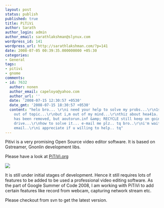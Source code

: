 ```yaml
---
layout: post
status: publish
published: true
title: PiTiVi
author: Sarath
author_login: admin
author_email: sarathlakshman@slynux.com
wordpress_id: 141
wordpress_url: http://sarathlakshman.com/?p=141
date: 2008-07-05 00:39:35.000000000 +05:30
categories:
- General
tags:
- pitivi
- gnome
comments:
- id: 7632
  author: nonen
  author_email: capeloyo@yahoo.com
  author_url: ''
  date: '2008-07-15 12:30:57 +0530'
  date_gmt: '2008-07-15 18:30:57 +0530'
  content: "helo bro... \r\ni need your help to solve my probs...\r\n1stly sorry cz
    out of topic...\r\nbut i,m out of my mind...\r\nthiz about hea41a...\r\nte folder
    has been removed, but aoutorun.inf &amp; RECYCLE still keep on going in my thum
    drive...\r\nhow to solve it... e-mail me plz.. tq bro..\r\ni'm waiting yr solution
    email..\r\ni appreciate if u willing to help.. tq"
---
```

Pitivi is a very promising Open Source video editor software. It is based on Gstreamer, Gnonlin development libs.

Please have a look at <a href="http://pitivi.org">PiTiVi.org</a> 

<a href="http://picasaweb.google.com/sarathlakshman/Gsoc/photo#5219388739850748146"><img src="http://lh4.ggpht.com/sarathlakshman/SG7-Z8d6QPI/AAAAAAAAANE/bsVHp5doOKk/s400/pitivi.png" /></a>

It is still under initial stages of development. Hence it still requires lots of features to be added to be used a professional video editing software. As the part of Google Summer of Code 2008, I am working with PiTiVi to add certain features like record from webcam, capturing network stream etc. 

Please checkout from svn to get the latest version.
